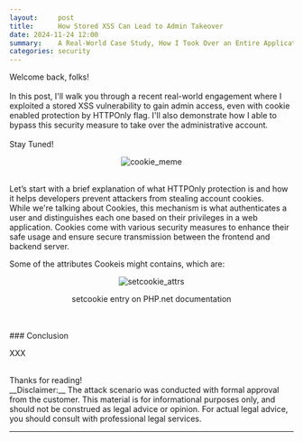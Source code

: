 ```yaml
---
layout:     post
title:      How Stored XSS Can Lead to Admin Takeover
date: 2024-11-24 12:00
summary:    A Real-World Case Study, How I Took Over an Entire Application Using a Classic XSS Vulnerability.
categories: security
---
```


Welcome back, folks!
<br /><br />
In this post, I'll walk you through a recent real-world engagement where I exploited a stored XSS vulnerability to gain admin access, even with cookie enabled 
protection by HTTPOnly flag. I'll also demonstrate how I able to bypass this security measure to take over the administrative account.
<br /><br />
Stay Tuned!

<p align="center">
  <img src="{{ site.url }}/images/cookie_meme.jfif" alt="cookie_meme" />
</p>
<br />
Let’s start with a brief explanation of what HTTPOnly protection is and how it helps developers prevent attackers from stealing account cookies.
<br />
While we're talking about Cookies, this mechanism is what authenticates a user and distinguishes each one based on their privileges in a web application. Cookies come with various security measures to enhance their safe usage and ensure secure transmission between the frontend and backend server.

Some of the attributes Cookeis might contains, which are:

<p align="center">
  <img src="{{ site.url }}/images/setcookie_attrs.png" alt="setcookie_attrs" />
</p>
<p align="center">setcookie entry on PHP.net documentation</p>
<br /><br />
### Conclusion

XXX

<br />
Thanks for reading!

<br />
__Disclaimer:__ The attack scenario was conducted with formal approval from the customer. This material is for informational purposes only, and should not be construed as legal advice or opinion. For actual legal advice, you should consult with professional legal services.

---

[^1]: [PlantUML Online Editor](https://www.plantuml.com/)
[^2]: [Online PHP Unserializer](https://www.unserialize.com/)
